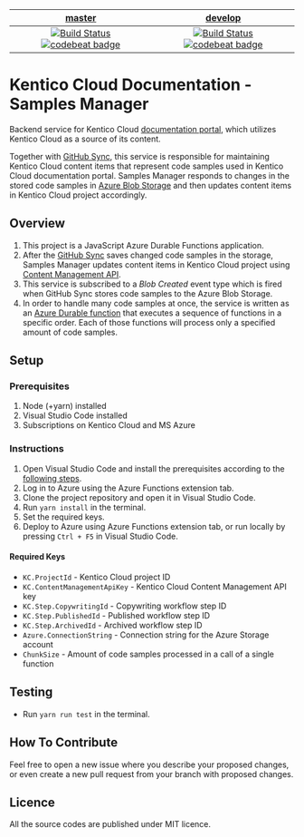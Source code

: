 | [master](https://github.com/Kentico/kentico-cloud-docs-samples-manager/tree/master) | [develop](https://github.com/Kentico/kentico-cloud-docs-samples-manager/tree/develop) |
|:---:|:---:|
|[![Build Status](https://travis-ci.com/Kentico/kentico-cloud-docs-samples-manager.svg?branch=master)](https://travis-ci.com/Kentico/kentico-cloud-docs-samples-manager/branches) [![codebeat badge](https://codebeat.co/badges/8f844913-93b4-43d9-81ea-c7b43c6744ed)](https://codebeat.co/projects/github-com-kentico-kentico-cloud-docs-samples-manager-master-2e73861e-26ab-4d47-bfbe-933136aeb936) | [![Build Status](https://travis-ci.com/Kentico/kentico-cloud-docs-samples-manager.svg?branch=develop)](https://travis-ci.com/Kentico/kentico-cloud-docs-samples-manager/branches) [![codebeat badge](https://codebeat.co/badges/cc0919aa-a21f-42c4-8d81-46fd457cba28)](https://codebeat.co/projects/github-com-kentico-kentico-cloud-docs-samples-manager-develop-87c4e014-9997-4346-9059-32ec689239c9) |

# Kentico Cloud Documentation - Samples Manager
Backend service for Kentico Cloud [documentation portal](https://docs.kenticocloud.com/), which utilizes Kentico Cloud as a source of its content.

Together with [GitHub Sync](https://github.com/Kentico/kentico-cloud-docs-github-sync), this service is responsible for maintaining Kentico Cloud content items that represent code samples used in Kentico Cloud documentation portal. 
Samples Manager responds to changes in the stored code samples in [Azure Blob Storage](https://azure.microsoft.com/en-us/services/storage/blobs/) and then updates content items in Kentico Cloud project accordingly.

## Overview
1. This project is a JavaScript Azure Durable Functions application.
2. After the [GitHub Sync](https://github.com/Kentico/kentico-cloud-docs-github-sync) saves changed code samples in the storage, Samples Manager updates content items in Kentico Cloud project using [Content Management API](https://developer.kenticocloud.com/v1/reference#content-management-api-v2).
3. This service is subscribed to a _Blob Created_ event type which is fired when GitHub Sync stores code samples to the Azure Blob Storage.
4. In order to handle many code samples at once, the service is written as an [Azure Durable function](https://docs.microsoft.com/en-us/azure/azure-functions/durable/durable-functions-overview) that executes a sequence of functions in a specific order. Each of those functions will process only a specified amount of code samples.

## Setup

### Prerequisites
1. Node (+yarn) installed
2. Visual Studio Code installed
3. Subscriptions on Kentico Cloud and MS Azure

### Instructions
1. Open Visual Studio Code and install the prerequisites according to the [following steps](https://code.visualstudio.com/tutorials/functions-extension/getting-started).
2. Log in to Azure using the Azure Functions extension tab.
3. Clone the project repository and open it in Visual Studio Code.
4. Run `yarn install` in the terminal.
5. Set the required keys.
6. Deploy to Azure using Azure Functions extension tab, or run locally by pressing `Ctrl + F5` in Visual Studio Code.

#### Required Keys
* `KC.ProjectId` - Kentico Cloud project ID
* `KC.ContentManagementApiKey` - Kentico Cloud Content Management API key
* `KC.Step.CopywritingId` - Copywriting workflow step ID
* `KC.Step.PublishedId` - Published workflow step ID
* `KC.Step.ArchivedId` - Archived workflow step ID
* `Azure.ConnectionString` - Connection string for the Azure Storage account
* `ChunkSize` - Amount of code samples processed in a call of a single function

## Testing
* Run `yarn run test` in the terminal.

## How To Contribute
Feel free to open a new issue where you describe your proposed changes, or even create a new pull request from your branch with proposed changes.

## Licence
All the source codes are published under MIT licence.
